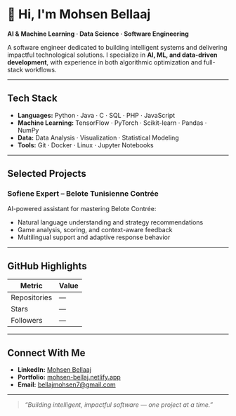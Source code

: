 # 👋 Hi, I'm Mohsen Bellaaj

**AI & Machine Learning · Data Science · Software Engineering**

A software engineer dedicated to building intelligent systems and delivering impactful technological solutions. I specialize in **AI, ML, and data-driven development**, with experience in both algorithmic optimization and full-stack workflows.

---

##  Tech Stack

- **Languages:** Python · Java · C · SQL · PHP · JavaScript  
- **Machine Learning:** TensorFlow · PyTorch · Scikit-learn · Pandas · NumPy  
- **Data:** Data Analysis · Visualization · Statistical Modeling  
- **Tools:** Git · Docker · Linux · Jupyter Notebooks  

---

##  Selected Projects

### **Sofiene Expert – Belote Tunisienne Contrée**  
AI-powered assistant for mastering Belote Contrée:  
- Natural language understanding and strategy recommendations  
- Game analysis, scoring, and context-aware feedback  
- Multilingual support and adaptive response behavior  


---

##  GitHub Highlights

| Metric            | Value |
|------------------|-------|
| Repositories     | —     |
| Stars            | —     |
| Followers        | —     |



---

##  Connect With Me

-  **LinkedIn:** [Mohsen Bellaaj](https://www.linkedin.com/in/mohsen-bellaaj-69336b325)  
-  **Portfolio:** [mohsen-bellaj.netlify.app](https://mohsen-bellaj.netlify.app)  
-  **Email:** [bellajmohsen7@gmail.com](mailto:bellajmohsen7@gmail.com)  

---

> _“Building intelligent, impactful software — one project at a time.”_
